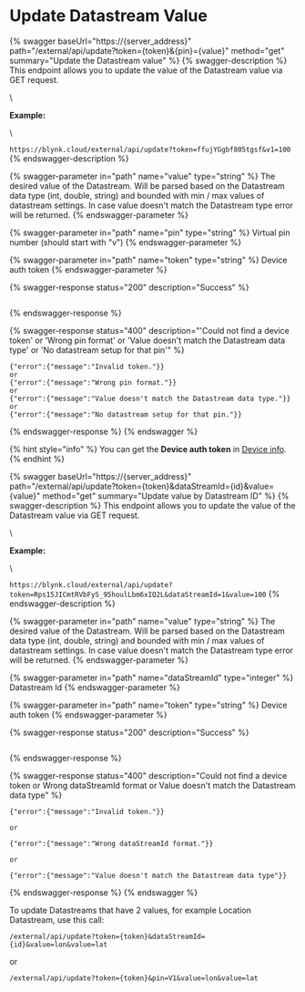 # Update Datastream Value

{% swagger baseUrl="https://{server_address}" path="/external/api/update?token={token}&{pin}={value}" method="get" summary="Update the Datastream value" %}
{% swagger-description %}
This endpoint allows you to update the value of the Datastream value via GET request.

\




**Example:**

\




`https://blynk.cloud/external/api/update?token=ffujYGgbf805tgsf&v1=100`
{% endswagger-description %}

{% swagger-parameter in="path" name="value" type="string" %}
The desired value of the Datastream. Will be parsed based on the Datastream data type (int, double, string) and bounded with min / max values of datastream settings. In case value doesn't match the Datastream type error will be returned.
{% endswagger-parameter %}

{% swagger-parameter in="path" name="pin" type="string" %}
Virtual pin number (should start with "v")
{% endswagger-parameter %}

{% swagger-parameter in="path" name="token" type="string" %}
Device auth token
{% endswagger-parameter %}

{% swagger-response status="200" description="Success" %}
```
```
{% endswagger-response %}

{% swagger-response status="400" description="'Could not find a device token' or 'Wrong pin format' or 'Value doesn't match the Datastream data type' or 'No datastream setup for that pin'" %}
```
{"error":{"message":"Invalid token."}}
or
{"error":{"message":"Wrong pin format."}}
or
{"error":{"message":"Value doesn't match the Datastream data type."}}
or
{"error":{"message":"No datastream setup for that pin."}}
```
{% endswagger-response %}
{% endswagger %}

{% hint style="info" %}
You can get the **Device auth token** in [Device info](../getting-started/activating-devices/manual-device-activation.md#step-3-getting-auth-token).
{% endhint %}

{% swagger baseUrl="https://{server_address}" path="/external/api/update?token={token}&dataStreamId={id}&value={value}" method="get" summary="Update value by Datastream ID" %}
{% swagger-description %}
This endpoint allows you to update the value of the Datastream value via GET request.

\




**Example:**

\




`https://blynk.cloud/external/api/update?token=Rps15JICmtRVbFyS_95houlLbm6xIQ2L&dataStreamId=1&value=100`
{% endswagger-description %}

{% swagger-parameter in="path" name="value" type="string" %}
The desired value of the Datastream. Will be parsed based on the Datastream data type (int, double, string) and bounded with min / max values of datastream settings. In case value doesn't match the Datastream type error will be returned.
{% endswagger-parameter %}

{% swagger-parameter in="path" name="dataStreamId" type="integer" %}
Datastream Id
{% endswagger-parameter %}

{% swagger-parameter in="path" name="token" type="string" %}
Device auth token
{% endswagger-parameter %}

{% swagger-response status="200" description="Success" %}
```
```
{% endswagger-response %}

{% swagger-response status="400" description="Could not find a device token
or
Wrong dataStreamId format
or
Value doesn't match the Datastream data type" %}
```
{"error":{"message":"Invalid token."}}

or

{"error":{"message":"Wrong dataStreamId format."}}

or

{"error":{"message":"Value doesn't match the Datastream data type"}}
```
{% endswagger-response %}
{% endswagger %}

To update Datastreams that have 2 values, for example Location Datastream, use this call:&#x20;

```
/external/api/update?token={token}&dataStreamId={id}&value=lon&value=lat
```

or

```
/external/api/update?token={token}&pin=V1&value=lon&value=lat
```
